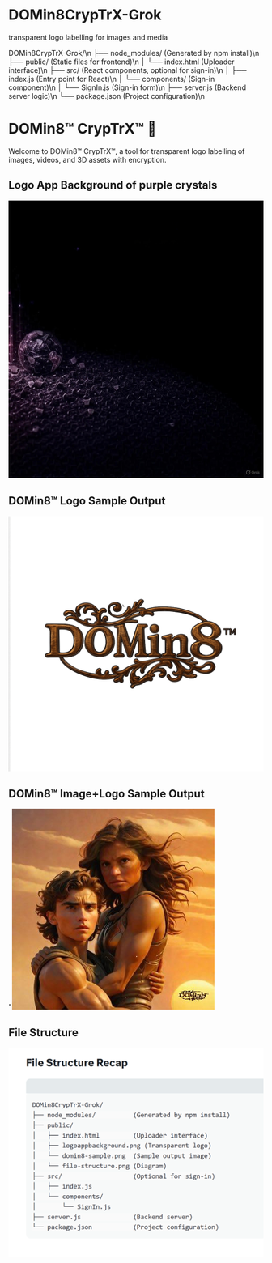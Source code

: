 # DOMin8CrypTrX-Grok
transparent logo labelling for images and media

DOMin8CrypTrX-Grok/\n
├── node_modules/          (Generated by npm install)\n
├── public/                (Static files for frontend)\n
│   └── index.html         (Uploader interface)\n
├── src/                   (React components, optional for sign-in)\n
│   ├── index.js           (Entry point for React)\n
│   └── components/        (Sign-in component)\n
│       └── SignIn.js      (Sign-in form)\n
├── server.js              (Backend server logic)\n
└── package.json           (Project configuration)\n

# DOMin8™ CrypTrX™ 🧬

Welcome to DOMin8™ CrypTrX™, a tool for transparent logo labelling of images, videos, and 3D assets with encryption.

## Logo App Background of purple crystals
![App background pic](public/logoappbackground.png)

## DOMin8™ Logo Sample Output
![DOMin8™ Logo](public/domin8-sample.png)

## DOMin8™ Image+Logo Sample Output
"![Image plus DOMin8™ Logo](public/final-image-plus-logo-sample.png)

## File Structure
![Project Structure](public/file-structure.png)

## 
